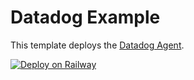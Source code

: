 # Datadog Example

This template deploys the [Datadog Agent](https://github.com/DataDog/datadog-agent).

[![Deploy on Railway](https://railway.app/button.svg)](https://railway.app/new/template/78cMS9)
